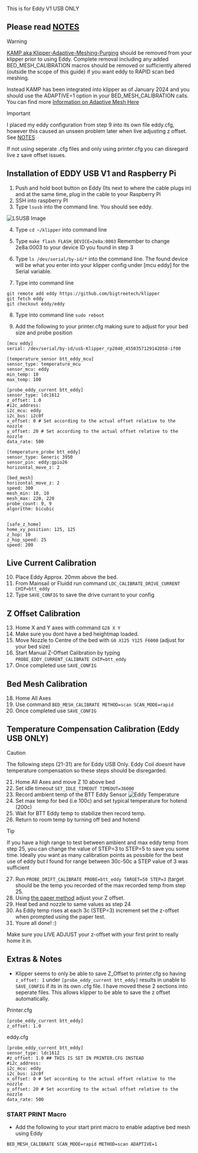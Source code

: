 This is for Eddy V1 USB ONLY


## Please read [NOTES](https://github.com/krautech/vyper-klipper/blob/main/eddy_usb-raspberrypi.md#notes)

> [!WARNING]  
> [KAMP aka Klipper-Adaptive-Meshing-Purging](https://github.com/kyleisah/Klipper-Adaptive-Meshing-Purging) should be removed from your klipper prior to using Eddy. Complete removal including any added BED_MESH_CALIBRATION macros should be removed or sufficiently altered (outside the scope of this guide) if you want eddy to RAPID scan bed meshing. 
>
> Instead KAMP has been integrated into klipper as of January 2024 and you should use the ADAPTIVE=1 option in your BED_MESH_CALIBRATION calls. You can find more [Information on Adaptive Mesh Here](https://www.klipper3d.org/Bed_Mesh.html#adaptive-meshes)

> [!IMPORTANT]
>I placed my eddy configuration from step 9 into its own file eddy.cfg, however this caused an unseen problem later when live adjusting z offset. See [NOTES](https://github.com/krautech/vyper-klipper/blob/main/eddy_usb-raspberrypi.md#notes)
> 
>If not using seperate .cfg files and only using printer.cfg you can disregard live z save offset issues.

## Installation of EDDY USB V1 and Raspberry Pi

1. Push and hold boot button on Eddy (Its next to where the cable plugs in) and at the same time, plug in the cable to your Raspberry Pi
2. SSH into raspberry PI
3. Type ```lsusb``` into the command line. You should see eddy. 

![LSUSB Image](https://github.com/krautech/vyper-klipper/blob/main/images/eddy-pi/lsusb.png?raw=true)

4. Type  ```cd ~/klipper``` into command line
5. Type ```make flash FLASH_DEVICE=2e8a:0003```
Remember to change 2e8a:0003 to your device ID you found in step 3
6. Type  ```ls /dev/serial/by-id/*```  into the command line. The found device will be what you enter into your klipper config under [mcu eddy] for the Serial variable.

7. Type into command line 
```
git remote add eddy https://github.com/bigtreetech/klipper
git fetch eddy
git checkout eddy/eddy
```
8. Type into command line ```sudo reboot```


9. Add the following to your printer.cfg making sure to adjust for your bed size and probe position

```
[mcu eddy]
serial: /dev/serial/by-id/usb-Klipper_rp2040_4550357129142D58-if00

[temperature_sensor btt_eddy_mcu]
sensor_type: temperature_mcu
sensor_mcu: eddy
min_temp: 10
max_temp: 100

[probe_eddy_current btt_eddy]
sensor_type: ldc1612
z_offset: 1.0
#i2c_address:
i2c_mcu: eddy
i2c_bus: i2c0f
x_offset: 0 # Set according to the actual offset relative to the nozzle
y_offset: 20 # Set according to the actual offset relative to the nozzle
data_rate: 500

[temperature_probe btt_eddy]
sensor_type: Generic 3950
sensor_pin: eddy:gpio26
horizontal_move_z: 2

[bed_mesh]
horizontal_move_z: 2
speed: 300
mesh_min: 10, 10
mesh_max: 220, 220
probe_count: 9, 9
algorithm: bicubic


[safe_z_home]
home_xy_position: 125, 125
z_hop: 10
z_hop_speed: 25
speed: 200
```
## Live Current Calibration
10. Place Eddy Approx. 20mm above the bed.
11. From Mainsail or Fluidd run command  ```LDC_CALIBRATE_DRIVE_CURRENT CHIP=btt_eddy```
12. Type ```SAVE_CONFIG``` to save the drive currant to your config
## Z Offset Calibration
13. Home X and Y axes with command ```G28 X Y```
14. Make sure you dont have a bed heightmap loaded.
15. Move Nozzle to Centre of the bed with ```G0 X125 Y125 F6000``` (adjust for your bed size)
16. Start Manual Z-Offset Calibration by typing ```PROBE_EDDY_CURRENT_CALIBRATE CHIP=btt_eddy ```
17. Once completed use ```SAVE_CONFIG```
## Bed Mesh Calibration
18. Home All Axes
19. Use command ```BED_MESH_CALIBRATE METHOD=scan SCAN_MODE=rapid```
20. Once completed use ```SAVE_CONFIG```
## Temperature Compensation Calibration (Eddy USB ONLY)
> [!CAUTION]
> The following steps (21-31) are for Eddy USB Only. Eddy Coil doesnt have temperature compensation so these steps should be disregarded.

21. Home All Axes and move Z 10 above bed
22. Set idle timeout ```SET_IDLE_TIMEOUT TIMEOUT=36000```
23. Record ambient temp of the BTT Eddy Sensor
![Eddy Temperature](https://github.com/krautech/vyper-klipper/blob/main/images/eddy-pi/eddy-temp.jpg?raw=true)
24. Set max temp for bed (i.e 100c) and set typical temperature for hotend (200c)
25. Wait for BTT Eddy temp to stabilize then record temp.
26. Return to room temp by turning off bed and hotend
> [!TIP]
> If you have a high range to test between ambient and max eddy temp from step 25, you can change the value of STEP=3 to STEP=5 to save you some time. Ideally you want as many calibration points as possible for the best use of eddy but I found for range between 30c-50c a STEP value of 3 was sufficient

27. Run ```PROBE_DRIFT_CALIBRATE PROBE=btt_eddy TARGET=50 STEP=3```  (target should be the temp you recorded of the max recorded temp from step 25.
29. Using [the paper method](https://www.klipper3d.org/Bed_Level.html#the-paper-test) adjust your Z offset.
30. Heat bed and nozzle to same values as step 24
31. As Eddy temp rises at each 3c (STEP=3) increment set the z-offset when prompted using the paper test.
32. Youre all done! :)

Make sure you LIVE ADJUST your z-offset with your first print to really home it in.

## Extras & Notes

- Klipper seems to only be able to save Z_Offset to printer.cfg so having ```z_offset: 1``` under ```[probe_eddy_current btt_eddy]``` results in unable to ```SAVE_CONFIG``` if its in its own .cfg file. I have moved these 2 sections into seperate files. This allows klipper to be able to save the z offset automatically.

Printer.cfg

```
[probe_eddy_current btt_eddy]
z_offset: 1.0
```

eddy.cfg

```
[probe_eddy_current btt_eddy]
sensor_type: ldc1612
#z_offset: 1.0 ## THIS IS SET IN PRINTER.CFG INSTEAD
#i2c_address:
i2c_mcu: eddy
i2c_bus: i2c0f
x_offset: 0 # Set according to the actual offset relative to the nozzle
y_offset: 20 # Set according to the actual offset relative to the nozzle
data_rate: 500
```

### START PRINT Macro

- Add the following to your start print macro to enable adaptive bed mesh using Eddy
```
BED_MESH_CALIBRATE SCAN_MODE=rapid METHOD=scan ADAPTIVE=1
```






